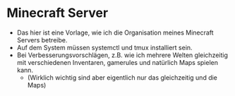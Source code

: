 # Minecraft Server
 - Das hier ist eine Vorlage, wie ich die Organisation meines Minecraft Servers betreibe. 
 - Auf dem System müssen systemctl und tmux installiert sein. 
 - Bei Verbesserungsvorschlägen, z.B. wie ich mehrere Welten gleichzeitig mit verschiedenen Inventaren, gamerules und natürlich Maps spielen kann. 
   - (Wirklich wichtig sind aber eigentlich nur das gleichzeitig und die Maps)
